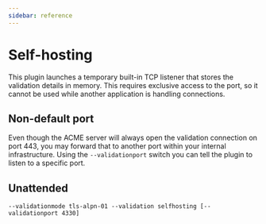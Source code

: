 ```yaml
---
sidebar: reference
---
```


# Self-hosting
This plugin launches a temporary built-in TCP listener that stores the 
validation details in memory. This requires exclusive access to the port,
so it cannot be used while another application is handling connections.

## Non-default port
Even though the ACME server will always open the validation connection on 
port 443, you may forward that to another port within your internal 
infrastructure. Using the `--validationport` switch you can tell the 
plugin to listen to a specific port.

## Unattended 
`--validationmode tls-alpn-01 --validation selfhosting [--validationport 4330]`

